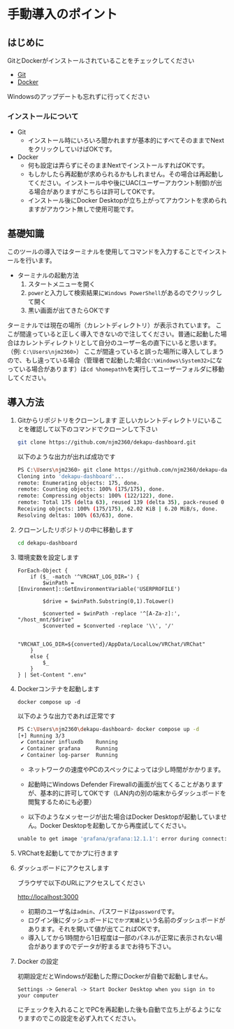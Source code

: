 # 手動導入のポイント

## はじめに

GitとDockerがインストールされていることをチェックしてください

- [Git](https://git-scm.com/)
- [Docker](https://www.docker.com/products/docker-desktop/)

Windowsのアップデートも忘れずに行ってください

### インストールについて

- Git
  - インストール時にいろいろ聞かれますが基本的にすべてそのままでNextをクリックしていけばOKです。
- Docker
  - 何も設定は弄らずにそのままNextでインストールすればOKです。
  - もしかしたら再起動が求められるかもしれません。その場合は再起動してください。インストール中や後にUAC(ユーザーアカウント制御)が出る場合がありますがこちらは許可してOKです。
  - インストール後にDocker Desktopが立ち上がってアカウントを求められますがアカウント無しで使用可能です。

## 基礎知識

このツールの導入ではターミナルを使用してコマンドを入力することでインストールを行います。

- ターミナルの起動方法
    1. スタートメニューを開く
    2. `power`と入力して検索結果に`Windows PowerShell`があるのでクリックして開く
    3. 黒い画面が出てきたらOKです

ターミナルでは現在の場所（カレントディレクトリ）が表示されています。
ここが間違っていると正しく導入できないので注してください。普通に起動した場合はカレントディレクトリとして自分のユーザー名の直下にいると思います。（例: `C:\Users\njm2360>`）
ここが間違っていると誤った場所に導入してしまうので、もし違っている場合（管理者で起動した場合`C:\Windows\System32>`になっている場合があります）は`cd %homepath%`を実行してユーザーフォルダに移動してください。

## 導入方法

1. Gitからリポジトリをクローンします
    正しいカレントディレクトリにいることを確認して以下のコマンドでクローンして下さい

    ```bash
    git clone https://github.com/njm2360/dekapu-dashboard.git
    ```

    以下のような出力が出れば成功です

    ```bash
    PS C:\Users\njm2360> git clone https://github.com/njm2360/dekapu-dashboard.git
    Cloning into 'dekapu-dashboard'...
    remote: Enumerating objects: 175, done.
    remote: Counting objects: 100% (175/175), done.
    remote: Compressing objects: 100% (122/122), done.
    remote: Total 175 (delta 63), reused 139 (delta 35), pack-reused 0 (from 0)
    Receiving objects: 100% (175/175), 62.02 KiB | 6.20 MiB/s, done.
    Resolving deltas: 100% (63/63), done.
    ```

1. クローンしたリポジトリの中に移動します

    ```bash
    cd dekapu-dashboard
    ```

1. 環境変数を設定します

    ```ps1(Get-Content ".env.template") |
    ForEach-Object {
        if ($_ -match '^VRCHAT_LOG_DIR=') {
            $winPath = [Environment]::GetEnvironmentVariable('USERPROFILE')

            $drive = $winPath.Substring(0,1).ToLower()

            $converted = $winPath -replace '^[A-Za-z]:', "/host_mnt/$drive"
            $converted = $converted -replace '\\', '/'

            "VRCHAT_LOG_DIR=${converted}/AppData/LocalLow/VRChat/VRChat"
        }
        else {
            $_
        }
    } | Set-Content ".env"
    ```

1. Dockerコンテナを起動します

    `docker compose up -d`

    以下のような出力であれば正常です

    ```bash
    PS C:\Users\njm2360\dekapu-dashboard> docker compose up -d
    [+] Running 3/3
     ✔ Container influxdb    Running                                                                                                                                                                 0.0s
     ✔ Container grafana     Running                                                                                                                                                                 0.0s
     ✔ Container log-parser  Running
    ```

    - ネットワークの速度やPCのスペックによっては少し時間がかかります。

    - 起動時にWindows Defender Firewallの画面が出てくることがありますが、基本的に許可してOKです（LAN内の別の端末からダッシュボードを閲覧するためにも必要）

    - 以下のようなメッセージが出た場合はDocker Desktopが起動していません。Docker Desktopを起動してから再度試してください。

     ```bash
     unable to get image 'grafana/grafana:12.1.1': error during connect: Get "http://%2F%2F.%2Fpipe%2FdockerDesktopLinuxEngine/v1.51/images/grafana/grafana:12.1.1/json": open //./pipe/dockerDesktopLinuxEngine: The system cannot find the file specified.
     ```

1. VRChatを起動してでかプに行きます

1. ダッシュボードにアクセスします

    ブラウザで以下のURLにアクセスしてください

    [http://localhost:3000](http://localhost:3000)

    - 初期のユーザ名は`admin`、パスワードは`password`です。
    - ログイン後にダッシュボードに`でかプ実績`という名前のダッシュボードがあります。それを開いて値が出てこればOKです。
    - 導入してから1時間から1日程度は一部のパネルが正常に表示されない場合がありますのでデータが貯まるまでお待ち下さい。

1. Docker の設定

    初期設定だとWindowsが起動した際にDockerが自動で起動しません。

    `Settings -> General -> Start Docker Desktop when you sign in to your computer`

    にチェックを入れることでPCを再起動した後も自動で立ち上がるようになりますのでこの設定を必ず入れてください。
